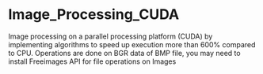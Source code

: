 # Image_Processing_CUDA
Image processing on a parallel processing platform (CUDA) by implementing algorithms to speed up execution more than 600% compared to CPU.
Operations are done on BGR data of BMP file, you may need to install Freeimages API for file operations on Images
